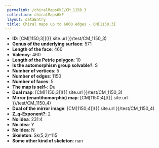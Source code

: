 ```yaml
--- 
 permalink: /chiralMaps6kE/CM_1150_3 
 collection: chiralMaps6kE
 layout: dataEntry
 title: Chiral maps up to 6000 edges - CM[1150;3]
---
```


- **ID**: [CM[1150;3]]({{ site.url }}/test/CM_1150_3)
- **Genus of the underlying surface**: 571
- **Length of the face**: 460
- **Valency**: 460
- **Length of the Petrie polygon**: 10
- **Is the automorphism group solvable?**: S
- **Number of vertices**: 5
- **Number of edges**: 1150
- **Number of faces**: 5
- **The map is self-**: Du
- **Dual map**: [CM[1150;3]]({{ site.url }}/test/CM_1150_3)
- **Mirror (enantihomorphic) map**: [CM[1150;4]]({{ site.url }}/test/CM_1150_4)
- **Dual of the mirror image**: [CM[1150;4]]({{ site.url }}/test/CM_1150_4)
- **Z_q-Exponent?**: 2
- **No idea**:  231:4
- **No idea**: Y
- **No idea**: N
- **Skeleton**: Sk(5;2)^115
- **Some other kind of skeleton**: nan
